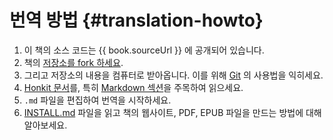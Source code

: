 # 번역 방법 {#translation-howto}

1. 이 책의 소스 코드는 {{ book.sourceUrl }} 에 공개되어 있습니다.
2. 책의 [저장소를 fork 하세요](https://help.github.com/articles/fork-a-repo).
3. 그리고 저장소의 내용을 컴퓨터로 받아옵니다. 이를 위해 [Git](http://www.git-scm.com) 의 사용법을 익히세요.
4. [Honkit 문서](https://honkit.netlify.app)를, 특히 [Markdown 섹션](https://honkit.netlify.app/syntax/markdown.html)을 주목하여 읽으세요.
5. `.md` 파일을 편집하여 번역을 시작하세요.
6. [INSTALL.md](https://github.com/swaroopch/byte-of-python/blob/master/INSTALL.md) 파일을 읽고 책의 웹사이트, PDF, EPUB 파일을 만드는 방법에 대해 알아보세요.
